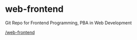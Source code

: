 # web-frontend
Git Repo for Frontend Programming, PBA in Web Development

[/web-frontend](https://cederdorff.github.io/web-frontend)
